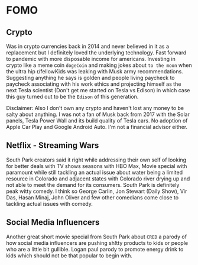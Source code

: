 # FOMO

## Crypto

Was in crypto currencies back in 2014 and never believed in it as a replacement but I definitely loved the underlying technology. 
Fast forward to pandemic with more disposable income for americans. Investing in crypto like a meme coin `dogeCoin` and making jokes about `to the moon` when the ultra hip r/fellowKids was leaking with Musk army recommendations. Suggesting anything he says is golden and people living paycheck to paycheck associating with his work ethics and projecting himself as the next Tesla scientist (Don't get me started on Tesla vs Edison) in which case this guy turned out to be the `Edison` of this generation. 

Disclaimer: 
Also I don't own any crypto and haven't lost any money to be salty about anything. 
I was not a fan of Musk back from 2017 with the Solar panels, Tesla Power Wall and its build quality of Tesla cars. No adoption of Apple Car Play and Google Android Auto.
I'm not a financial advisor either.

## Netflix - Streaming Wars

South Park creators said it right while addressing their own self of looking for better deals with TV shows seasons with HBO Max, Movie special with paramount while still tackling an actual issue about water being a limited resource in Colorado and adjacent states with Colorado river drying up and not able to meet the demand for its consumers. South Park is definitely peak witty comedy. I think so George Carlin, Jon Stewart (Daily Show),  Vir Das, Hasan Minaj, John Oliver and few other comedians come close to tackling actual issues with comedy.

## Social Media Influencers

Another great short movie special from South Park about `CRED` a parody of how social media influencers are pushing sh!tty products to kids or people who are a little bit gullible. Logan paul parody to promote energy drink to kids which should not be that popular to begin with.

